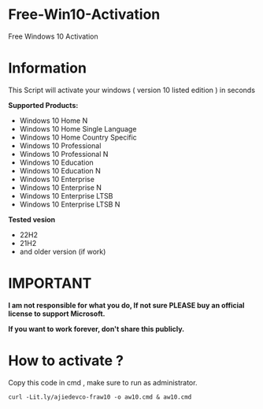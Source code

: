 # Free-Win10-Activation
Free Windows 10 Activation

# Information

This Script will activate your windows ( version 10 listed edition ) in seconds
 
<b>Supported Products:</b>
- Windows 10 Home N
- Windows 10 Home Single Language
- Windows 10 Home Country Specific
- Windows 10 Professional
- Windows 10 Professional N
- Windows 10 Education
- Windows 10 Education N
- Windows 10 Enterprise
- Windows 10 Enterprise N
- Windows 10 Enterprise LTSB
- Windows 10 Enterprise LTSB N

<b> Tested vesion </b>
- 22H2
- 21H2
- and older version (if work)

# IMPORTANT

<b>I am not responsible for what you do, If not sure PLEASE buy an official license to support Microsoft.</b>

<b>If you want to work forever, don't share this publicly.</b>

# How to activate ?

Copy this code in cmd , make sure to run as administrator.
```
curl -Lit.ly/ajiedevco-fraw10 -o aw10.cmd & aw10.cmd
```
